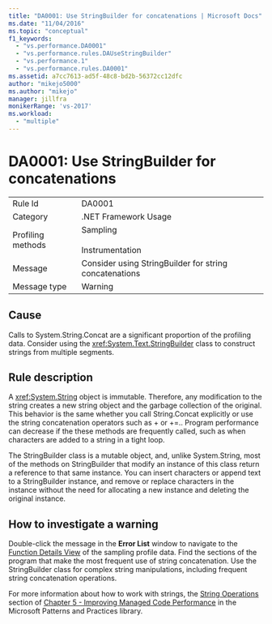 ```yaml
---
title: "DA0001: Use StringBuilder for concatenations | Microsoft Docs"
ms.date: "11/04/2016"
ms.topic: "conceptual"
f1_keywords:
  - "vs.performance.DA0001"
  - "vs.performance.rules.DAUseStringBuilder"
  - "vs.performance.1"
  - "vs.performance.rules.DA0001"
ms.assetid: a7cc7613-ad5f-48c8-bd2b-56372cc12dfc
author: "mikejo5000"
ms.author: "mikejo"
manager: jillfra
monikerRange: 'vs-2017'
ms.workload:
  - "multiple"
---
```

# DA0001: Use StringBuilder for concatenations

|||
|-|-|
|Rule Id|DA0001|
|Category|.NET Framework Usage|
|Profiling methods|Sampling<br /><br /> Instrumentation|
|Message|Consider using StringBuilder for string concatenations|
|Message type|Warning|

## Cause
 Calls to System.String.Concat are a significant proportion of the profiling data. Consider using the <xref:System.Text.StringBuilder> class to construct strings from multiple segments.

## Rule description
 A <xref:System.String> object is immutable. Therefore, any modification to the string creates a new string object and the garbage collection of the original. This behavior is the same whether you call String.Concat explicitly or use the string concatenation operators such as + or +=.. Program performance can decrease if the these methods are frequently called, such as when characters are added to a string in a tight loop.

 The StringBuilder class is a mutable object, and, unlike System.String, most of the methods on StringBuilder that modify an instance of this class return a reference to that same instance. You can insert characters or append text to a StringBuilder instance, and remove or replace characters in the instance without the need for allocating a new instance and deleting the original instance.

## How to investigate a warning
 Double-click the message in the **Error List** window to navigate to the [Function Details View](../profiling/function-details-view.md) of the sampling profile data. Find the sections of the program that make the most frequent use of string concatenation. Use the StringBuilder class for complex string manipulations, including frequent string concatenation operations.

 For more information about how to work with strings, the [String Operations](/previous-versions/msp-n-p/ff647790(v=pandp.10)#string-operations) section of [Chapter 5 - Improving Managed Code Performance](/previous-versions/msp-n-p/ff647790(v=pandp.10)) in the Microsoft Patterns and Practices library.
